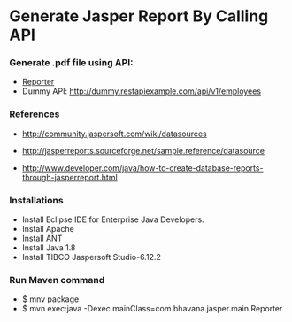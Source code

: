 Generate Jasper Report By Calling API
=============

### Generate .pdf file using API:

- [Reporter](src/main/java/com/bhavana/jasper/main/Reporter.java)
- Dummy API: http://dummy.restapiexample.com/api/v1/employees

### References

- http://community.jaspersoft.com/wiki/datasources

- http://jasperreports.sourceforge.net/sample.reference/datasource

- http://www.developer.com/java/how-to-create-database-reports-through-jasperreport.html

### Installations

- Install Eclipse IDE for Enterprise Java Developers.
- Install Apache
- Install ANT
- Install Java 1.8
- Install TIBCO Jaspersoft Studio-6.12.2

### Run Maven command

- $ mnv package
- $ mvn exec:java -Dexec.mainClass=com.bhavana.jasper.main.Reporter